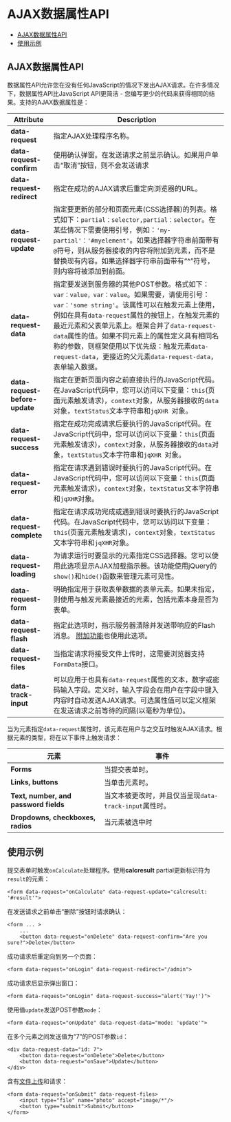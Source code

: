 # AJAX数据属性API

- [AJAX数据属性API](#data-attributes)
- [使用示例](#data-attribute-examples)

<a name="data-attributes"></a>
## AJAX数据属性API

数据属性API允许您在没有任何JavaScript的情况下发出AJAX请求。在许多情况下，数据属性API比JavaScript API更简洁 - 您编写更少的代码来获得相同的结果。支持的AJAX数据属性是：

Attribute | Description
------------- | -------------
**data-request** | 指定AJAX处理程序名称。
**data-request-confirm** | 使用确认弹窗。在发送请求之前显示确认。如果用户单击“取消”按钮，则不会发送请求
**data-request-redirect** | 指定在成功的AJAX请求后重定向浏览器的URL。
**data-request-update** | 指定要更新的部分和页面元素(CSS选择器)的列表。格式如下：`partial：selector,partial：selector`。在某些情况下需要使用引号，例如：`'my-partial'：'#myelement'`。如果选择器字符串前面带有`@`符号，则从服务器接收的内容将附加到元素，而不是替换现有内容。如果选择器字符串前面带有“^”符号，则内容将被添加到前面。
**data-request-data** | 指定要发送到服务器的其他POST参数。格式如下：`var：value，var：value`。如果需要，请使用引号：`var：'some string'`。该属性可以在触发元素上使用，例如在具有`data-request`属性的按钮上，在触发元素的最近元素和父表单元素上。框架合并了`data-request-data`属性的值。如果不同元素上的属性定义具有相同名称的参数，则框架使用以下优先级：触发元素`data-request-data`，更接近的父元素`data-request-data`，表单输入数据。
**data-request-before-update** | 指定在更新页面内容之前直接执行的JavaScript代码。在JavaScript代码中，您可以访问以下变量：`this`(页面元素触发请求)，`context`对象，从服务器接收的`data`对象，`textStatus`文本字符串和`jqXHR `对象。
**data-request-success** | 指定在成功完成请求后要执行的JavaScript代码。在JavaScript代码中，您可以访问以下变量：`this`(页面元素触发请求)，`context`对象，从服务器接收的`data`对象，`textStatus`文本字符串和`jqXHR `对象。
**data-request-error** | 指定在请求遇到错误时要执行的JavaScript代码。在JavaScript代码中，您可以访问以下变量：`this`(页面元素触发请求)，`context`对象，`textStatus`文本字符串和`jqXHR`对象。
**data-request-complete** | 指定在请求成功完成或遇到错误时要执行的JavaScript代码。在JavaScript代码中，您可以访问以下变量：`this`(页面元素触发请求)，`context`对象，`textStatus`文本字符串和`jqXHR`对象。
**data-request-loading** | 为请求运行时要显示的元素指定CSS选择器。您可以使用此选项显示AJAX加载指示器。该功能使用jQuery的`show()`和`hide()`函数来管理元素可见性。
**data-request-form** | 明确指定用于获取表单数据的表单元素。如果未指定，则使用与触发元素最接近的元素，包括元素本身是否为表单。
**data-request-flash** | 指定此选项时，指示服务器清除并发送带响应的Flash消息。 [附加功能](ajax-extras.md#ajax-flash)也使用此选项。
**data-request-files** | 当指定请求将接受文件上传时，这需要浏览器支持`FormData`接口。
**data-track-input** | 可以应用于也具有`data-request`属性的文本，数字或密码输入字段。定义时，输入字段会在用户在字段中键入内容时自动发送AJAX请求。可选属性值可以定义框架在发送请求之前等待的间隔(以毫秒为单位)。

当为元素指定`data-request`属性时，该元素在用户与之交互时触发AJAX请求。根据元素的类型，将在以下事件上触发请求：

元素 | 事件
------------- | -------------
**Forms** | 当提交表单时。
**Links, buttons** | 当单击元素时。
**Text, number, and password fields** | 当文本被更改时，并且仅当呈现`data-track-input`属性时。
**Dropdowns, checkboxes, radios** | 当元素被选中时

<a name="data-attribute-examples"></a>
## 使用示例

提交表单时触发`onCalculate`处理程序。使用**calcresult** partial更新标识符为`result`的元素：

    <form data-request="onCalculate" data-request-update="calcresult: '#result'">

在发送请求之前单击“删除”按钮时请求确认：

    <form ... >
        ...
        <button data-request="onDelete" data-request-confirm="Are you sure?">Delete</button>

成功请求后重定向到另一个页面：

    <form data-request="onLogin" data-request-redirect="/admin">

成功请求后显示弹出窗口：

    <form data-request="onLogin" data-request-success="alert('Yay!')">

使用值`update`发送POST参数`mode`：

    <form data-request="onUpdate" data-request-data="mode: 'update'">

在多个元素之间发送值为“7”的POST参数`id`：

    <div data-request-data="id: 7">
        <button data-request="onDelete">Delete</button>
        <button data-request="onSave">Update</button>
    </div>

含有[文件上传](services-request-input.md#files)和请求：

    <form data-request="onSubmit" data-request-files>
        <input type="file" name="photo" accept="image/*"/>
        <button type="submit">Submit</button>
    </form>
